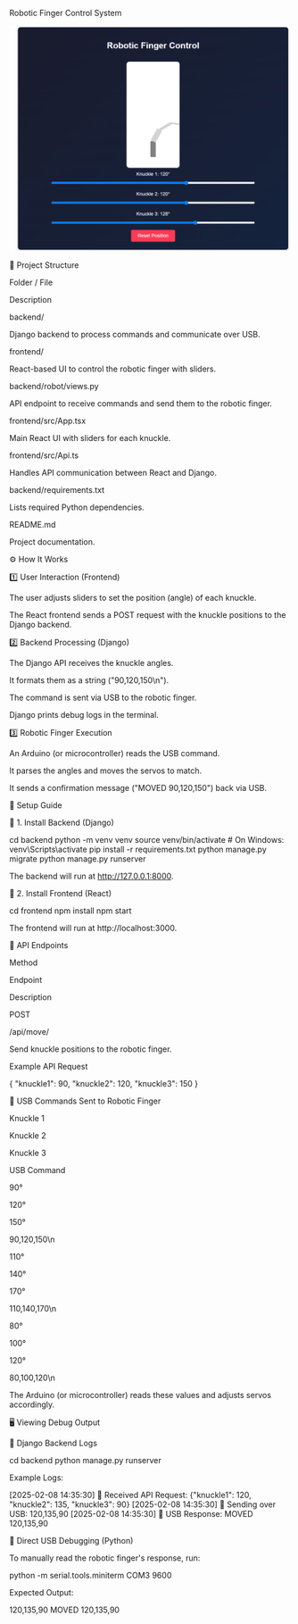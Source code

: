 Robotic Finger Control System

![Robotic Finger Visualization](GUI.png)

📂 Project Structure

Folder / File

Description

backend/

Django backend to process commands and communicate over USB.

frontend/

React-based UI to control the robotic finger with sliders.

backend/robot/views.py

API endpoint to receive commands and send them to the robotic finger.

frontend/src/App.tsx

Main React UI with sliders for each knuckle.

frontend/src/Api.ts

Handles API communication between React and Django.

backend/requirements.txt

Lists required Python dependencies.

README.md

Project documentation.

⚙️ How It Works

1️⃣ User Interaction (Frontend)

The user adjusts sliders to set the position (angle) of each knuckle.

The React frontend sends a POST request with the knuckle positions to the Django backend.

2️⃣ Backend Processing (Django)

The Django API receives the knuckle angles.

It formats them as a string ("90,120,150\n").

The command is sent via USB to the robotic finger.

Django prints debug logs in the terminal.

3️⃣ Robotic Finger Execution

An Arduino (or microcontroller) reads the USB command.

It parses the angles and moves the servos to match.

It sends a confirmation message ("MOVED 90,120,150") back via USB.

🚀 Setup Guide

🔹 1. Install Backend (Django)

cd backend
python -m venv venv
source venv/bin/activate # On Windows: venv\Scripts\activate
pip install -r requirements.txt
python manage.py migrate
python manage.py runserver

The backend will run at http://127.0.0.1:8000.

🔹 2. Install Frontend (React)

cd frontend
npm install
npm start

The frontend will run at http://localhost:3000.

📡 API Endpoints

Method

Endpoint

Description

POST

/api/move/

Send knuckle positions to the robotic finger.

Example API Request

{
"knuckle1": 90,
"knuckle2": 120,
"knuckle3": 150
}

🔌 USB Commands Sent to Robotic Finger

Knuckle 1

Knuckle 2

Knuckle 3

USB Command

90°

120°

150°

90,120,150\n

110°

140°

170°

110,140,170\n

80°

100°

120°

80,100,120\n

The Arduino (or microcontroller) reads these values and adjusts servos accordingly.

🖥️ Viewing Debug Output

🔹 Django Backend Logs

cd backend
python manage.py runserver

Example Logs:

[2025-02-08 14:35:30] 📨 Received API Request: {"knuckle1": 120, "knuckle2": 135, "knuckle3": 90}
[2025-02-08 14:35:30] 🚀 Sending over USB: 120,135,90
[2025-02-08 14:35:30] 🔄 USB Response: MOVED 120,135,90

🔹 Direct USB Debugging (Python)

To manually read the robotic finger's response, run:

python -m serial.tools.miniterm COM3 9600

Expected Output:

120,135,90
MOVED 120,135,90

